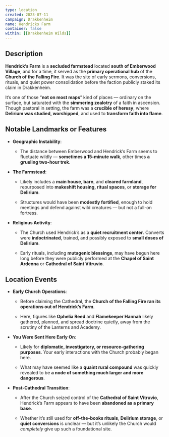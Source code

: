 ```yaml
---
type: location
created: 2023-07-11
campaign: Drakkenheim
name: Hendricks Farm
container: false
within: [[Drakkenheim Wilds]]
---
```

## Description

**Hendrick’s Farm** is a **secluded farmstead** located **south of Emberwood Village**, and for a time, it served as the **primary operational hub** of the **Church of the Falling Fire**. It was the site of early sermons, conversions, rituals, and quiet power consolidation before the faction publicly staked its claim in Drakkenheim.

It’s one of those “**not on most maps**” kind of places — ordinary on the surface, but saturated with the **simmering zealotry** of a faith in ascension. Though pastoral in setting, the farm was a **crucible of heresy**, where **Delirium was studied, worshipped**, and used to **transform faith into flame**.

## Notable Landmarks or Features

- **Geographic Instability**:
    
    - The distance between Emberwood and Hendrick’s Farm seems to fluctuate wildly — **sometimes a 15-minute walk**, other times **a grueling two-hour trek**.

        
- **The Farmstead**:
    
    - Likely includes a **main house**, **barn**, and **cleared farmland**, repurposed into **makeshift housing, ritual spaces**, or **storage for Delirium**.
        
    - Structures would have been **modestly fortified**, enough to hold meetings and defend against wild creatures — but not a full-on fortress.
        
- **Religious Activity**:
    
    - The Church used Hendrick’s as a **quiet recruitment center**. Converts were **indoctrinated**, trained, and possibly exposed to **small doses of Delirium**.
        
    - Early rituals, including **mutagenic blessings**, may have begun here long before they were publicly performed at the **Chapel of Saint Ardenna** or **Cathedral of Saint Vitruvio**.
        

## Location Events

- **Early Church Operations**:
    
    - Before claiming the Cathedral, the **Church of the Falling Fire ran its operations out of Hendrick’s Farm**.
        
    - Here, figures like **Ophelia Reed** and **Flamekeeper Hannah** likely gathered, planned, and spread doctrine quietly, away from the scrutiny of the Lanterns and Academy.
        
- **You Were Sent Here Early On**:
    
    - Likely for **diplomatic, investigatory, or resource-gathering purposes**. Your early interactions with the Church probably began here.
        
    - What may have seemed like a **quaint rural compound** was quickly revealed to be **a node of something much larger and more dangerous**.
        
- **Post-Cathedral Transition**:
    
    - After the Church seized control of the **Cathedral of Saint Vitruvio**, Hendrick’s Farm appears to have been **abandoned as a primary base**.
        
    - Whether it’s still used for **off-the-books rituals**, **Delirium storage**, or **quiet conversions** is unclear — but it’s unlikely the Church would _completely_ give up such a foundational site.
